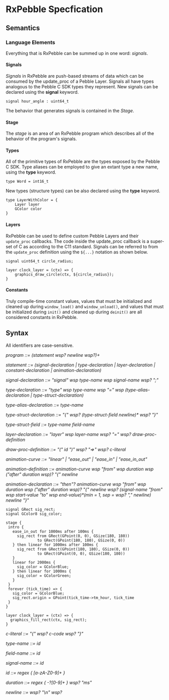 # RxPebble Specfication

## Semantics

### Language Elements
Everything that is RxPebble can be summed up in one word: _signals_.

#### Signals
_Signals_ in RxPebble are push-based streams of data which can be consumed by the update_proc of a Pebble Layer. Signals all have types analogous to the Pebble C SDK types they represent. New signals can be declared using the __signal__ keyword.

```
signal hour_angle : uint64_t
```

The behavior that generates signals is contained in the _Stage_.

#### Stage
The _stage_ is an area of an RxPebble program which describes all of the behavior of the program's signals. 

#### Types
All of the primitive types of RxPebble are the types exposed by the Pebble C SDK. Type aliases can be employed to give an extant type a new name, using the __type__ keyword.

```
type Word = int16_t
```

New types (structure types) can be also declared using the __type__ keyword.

```
type LayerWithColor = {
	Layer layer
	GColor color
}
```

#### Layers
RxPebble can be used to define custom Pebble Layers and their `update_proc` callbacks. The code inside the update_proc callback is a super-set of C as according to the C11 standard. Signals can be referred to from the `update_proc` definition using the `${...}` notation as shown below. 

```
signal uint64_t circle_radius;

layer clock_layer = (ctx) => {
	graphics_draw_circle(ctx, ${circle_radius});
}
```

#### Constants
Truly compile-time constant values, values that must be initialized and cleaned up during `window_load()` and `window_unload()`, and values that must be initialized during `init()` and cleaned up during `deinit()` are all considered constants in RxPebble.

## Syntax

All identifiers are case-sensitive.

 _program ::= (statement wsp? newline wsp?)+_
   
 _statement ::= (signal-declaration | type-declaration | layer-declaration | constant-declaration | animation-declaration)_
 
 _signal-declaration ::= "signal" wsp type-name wsp signal-name wsp? ";"_
 
 _type-declaration ::= "type" wsp type-name wsp "=" wsp (type-alias-declaration | type-struct-declaration)_
 
 _type-alias-declaration ::= type-name_
 
 _type-struct-declaration ::= "{" wsp? (type-struct-field newline)* wsp? "}"_
 
 _type-struct-field ::= type-name field-name_
 
 _layer-declaration ::= "layer" wsp layer-name wsp? "=" wsp? draw-proc-definition_
 
 _draw-proc-definition ::= "(" id ")" wsp? "=>" wsp? c-literal_
 
 _animation-curve ::= "linear" | "ease\_out" | "ease\_in" | "ease\_in\_out"_
 
 _animation-definition ::= animation-curve wsp "from" wsp duration wsp ("after" duration wsp)? "{" newline_
 
 _animation-declaration ::= "then"? animation-curve wsp "from" wsp duration wsp ("after" duration wsp)? "{" newline wsp? (signal-name "from" wsp start-value "to" wsp end-value)*(min = 1, sep = wsp? "," newline) newline "}"_
 
 ```
 signal GRect sig_rect;
 signal GColor8 sig_color;
 
stage {
  intro {
    ease_in_out for 1000ms after 100ms {
      sig_rect from GRect(GPoint(0, 0), GSize(180, 180))
               to GRect(GPoint(180, 180), GSize(0, 0))
    } then linear for 1000ms after 100ms {
      sig_rect from GRect(GPoint(180, 180), GSize(0, 0))
               to GRect(GPoint(0, 0), GSize(180, 180))
    }
    linear for 2000ms {
      sig_color = GColorBlue;
    } then linear for 1000ms {
      sig_color = GColorGreen;
    }
  }
  forever (tick_time) => {
  	sig_color = GColorBlue;
  	sig_rect.origin = GPoint(tick_time->tm_hour, tick_time
  }
}
 
 layer clock_layer = (ctx) => {
   graphics_fill_rect(ctx, sig_rect);
 }
 ```
 
 _c-literal ::= "{" wsp? c-code wsp? "}"_
 
 _type-name ::= id_
 
 _field-name ::= id_
 
 _signal-name ::= id_
 
 _id ::= regex { [a-zA-Z0-9]+ }_
 
 _duration ::= regex { -?[0-9]+ } wsp? "ms"_
 
 _newline ::= wsp? "\n" wsp?_